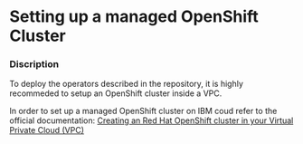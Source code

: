 # Setting up a managed OpenShift Cluster

### Discription

To deploy the operators described in the repository, it is highly recommeded to setup an OpenShift cluster inside a VPC.

In order to set up a managed OpenShift cluster on IBM coud refer to the official documentation: [Creating an Red Hat OpenShift cluster in your Virtual Private Cloud (VPC)](https://cloud.ibm.com/docs/openshift?topic=openshift-vpc_rh_tutorial)
